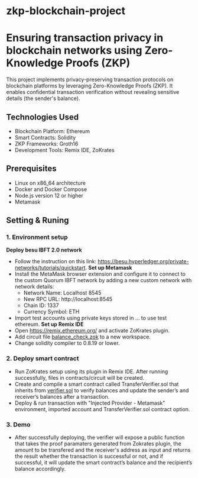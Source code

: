 # zkp-blockchain-project
# Ensuring transaction privacy in blockchain networks using Zero-Knowledge Proofs (ZKP)

This project implements privacy-preserving transaction protocols on blockchain platforms by leveraging Zero-Knowledge Proofs (ZKP). It enables confidential transaction verification without revealing sensitive details (the sender's balance).

## Technologies Used
- Blockchain Platform: Ethereum
- Smart Contracts: Solidity
- ZKP Frameworks: Groth16
- Development Tools: Remix IDE, ZoKrates

## Prerequisites
- Linux on x86_64 architecture
- Docker and Docker Compose
- Node.js version 12 or higher
- Metamask

## Setting & Runing

### 1. Environment setup
  **Deploy besu IBFT 2.0 network**
  - Follow the instruction on this link: https://besu.hyperledger.org/private-networks/tutorials/quickstart.
  **Set up Metamask**
  - Install the MetaMask browser extension and configure it to connect to the custom Quorum IBFT network by adding a new custom network with network details:
     + Network Name: Localhost 8545
     + New RPC URL: http://localhost:8545
     + Chain ID: 1337
     + Currency Symbol: ETH
  - Import test accounts using private keys stored in ... to use test ethereum.
  **Set up Remix IDE**
  - Open https://remix.ethereum.org/ and activate ZoKrates plugin.
  - Add circuit file [balance_check.zok](contracts/circuit/balance_check.zok) to a new workspace.
  - Change solidity compiler to 0.8.19 or lower.
### 2. Deploy smart contract
  - Run ZoKrates setup using its plugin in Remix IDE. After running successfully, files in contracts/circuit will be created.
  - Create and compile a smart contract called TransferVerifier.sol that inherits from [verifier.sol](contracts/circuit/verifier.sol) to verify balances and update the sender’s and receiver’s balances after a transaction.
  - Deploy & run transaction with "Injected Provider - Metamask" environment, imported account and TransferVerifier.sol contract option.
### 3. Demo 
  - After successfully deploying, the verifier will expose a public function that takes the proof paramaters generated from Zokrates plugin, the amount to be transfered and the receiver's address as input and returns the result whether the transaction is successful or not, and if successful, it will update the smart contract’s balance and the recipient’s balance accordingly.
